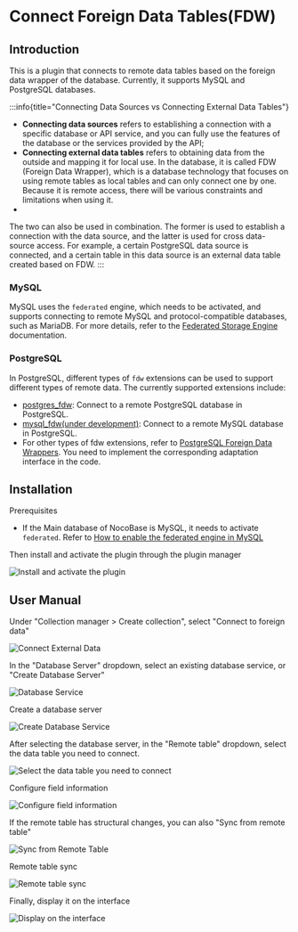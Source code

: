 # Connect Foreign Data Tables(FDW)

<PluginInfo name="collection-fdw"></PluginInfo>

## Introduction

This is a plugin that connects to remote data tables based on the foreign data wrapper of the database. Currently, it supports MySQL and PostgreSQL databases.

:::info{title="Connecting Data Sources vs Connecting External Data Tables"}
- **Connecting data sources** refers to establishing a connection with a specific database or API service, and you can fully use the features of the database or the services provided by the API;
- **Connecting external data tables** refers to obtaining data from the outside and mapping it for local use. In the database, it is called FDW (Foreign Data Wrapper), which is a database technology that focuses on using remote tables as local tables and can only connect one by one. Because it is remote access, there will be various constraints and limitations when using it.
- 
The two can also be used in combination. The former is used to establish a connection with the data source, and the latter is used for cross data-source access. For example, a certain PostgreSQL data source is connected, and a certain table in this data source is an external data table created based on FDW.
:::

### MySQL

MySQL uses the `federated` engine, which needs to be activated, and supports connecting to remote MySQL and protocol-compatible databases, such as MariaDB. For more details, refer to the [Federated Storage Engine](https://dev.mysql.com/doc/refman/8.0/en/federated-storage-engine.html) documentation.

### PostgreSQL

In PostgreSQL, different types of `fdw` extensions can be used to support different types of remote data. The currently supported extensions include:

- [postgres_fdw](https://www.postgresql.org/docs/current/postgres-fdw.html): Connect to a remote PostgreSQL database in PostgreSQL.
- [mysql_fdw(under development)](https://github.com/EnterpriseDB/mysql_fdw): Connect to a remote MySQL database in PostgreSQL.
- For other types of fdw extensions, refer to [PostgreSQL Foreign Data Wrappers](https://wiki.postgresql.org/wiki/Foreign_data_wrappers). You need to implement the corresponding adaptation interface in the code.

## Installation

Prerequisites

- If the Main database of NocoBase is MySQL, it needs to activate `federated`. Refer to [How to enable the federated engine in MySQL](./enable-federated.md)

Then install and activate the plugin through the plugin manager

![Install and activate the plugin](https://nocobase-docs.oss-cn-beijing.aliyuncs.com/f84276c5712851fb3ff33af3f1ff0f59.png)

## User Manual

Under "Collection manager > Create collection", select "Connect to foreign data"

![Connect External Data](https://nocobase-docs.oss-cn-beijing.aliyuncs.com/029d946a6d067d1c35a39755219d623c.png)

In the "Database Server" dropdown, select an existing database service, or "Create Database Server"

![Database Service](https://nocobase-docs.oss-cn-beijing.aliyuncs.com/766271708a911950a5599d60d6be4a4d.png)

Create a database server

![Create Database Service](https://nocobase-docs.oss-cn-beijing.aliyuncs.com/1e357216e04cc4f200bd6212827281c8.png)

After selecting the database server, in the "Remote table" dropdown, select the data table you need to connect.

![Select the data table you need to connect](https://nocobase-docs.oss-cn-beijing.aliyuncs.com/e91fd6152b52b4fc01b3808053cc8dc4.png)

Configure field information

![Configure field information](https://nocobase-docs.oss-cn-beijing.aliyuncs.com/e618fecc5fe327f6a495e61405e5f040.png)

If the remote table has structural changes, you can also "Sync from remote table"

![Sync from Remote Table](https://nocobase-docs.oss-cn-beijing.aliyuncs.com/3751a9a39f933889fb3fcc4d85a6f4ad.png)

Remote table sync

![Remote table sync](https://nocobase-docs.oss-cn-beijing.aliyuncs.com/13f18200e31ea223fdd8dadaff1e9d28.png)

Finally, display it on the interface

![Display on the interface](https://nocobase-docs.oss-cn-beijing.aliyuncs.com/368fca27a99277d9360ca81350949357.png)

